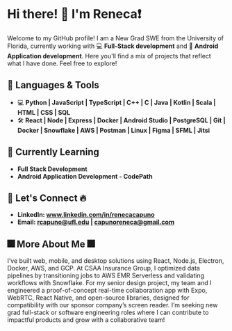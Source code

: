 # Hi there! 👋 I'm Reneca❗

Welcome to my GitHub profile! I am a New Grad SWE from the University of Florida, currently working with 💻 **Full-Stack development** and 📱 **Android Application development**. Here you'll find a mix of projects that reflect what I have done. Feel free to explore!

## 🔧 Languages & Tools

- 💻 **Python | JavaScript | TypeScript | C++ | C | Java | Kotlin | Scala | HTML | CSS | SQL** 
- 🛠️ **React | Node | Express | Docker | Android Studio | PostgreSQL | Git | Docker | Snowflake | AWS | Postman | Linux | Figma | SFML | Jitsi** 

## 🌱 Currently Learning
- **Full Stack Development**
- **Android Application Development - CodePath**

## 🤝 Let's Connect 🔥

- **LinkedIn: www.linkedin.com/in/renecacapuno**
- **Email: rcapuno@ufl.edu | capunoreneca@gmail.com**

## 🎆 More About Me 🎆 ##
I’ve built web, mobile, and desktop solutions using React, Node.js, Electron, Docker, AWS, and GCP. At CSAA Insurance Group, I optimized data pipelines by transitioning jobs to AWS EMR Serverless and validating workflows with Snowflake. For my senior design project, my team and I engineered a proof-of-concept real-time collaboration app with Expo, WebRTC, React Native, and open-source libraries, designed for compatibility with our sponsor company’s screen reader. I’m seeking new grad full-stack or software engineering roles where I can contribute to impactful products and grow with a collaborative team!
  
